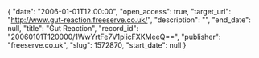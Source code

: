 {
  "date": "2006-01-01T12:00:00", 
  "open_access": true, 
  "target_url": "http://www.gut-reaction.freeserve.co.uk/", 
  "description": "", 
  "end_date": null, 
  "title": "Gut Reaction", 
  "record_id": "20060101T120000/1WwYrtFe7V1plicFXKMeeQ==", 
  "publisher": "freeserve.co.uk", 
  "slug": 1572870, 
  "start_date": null
}

